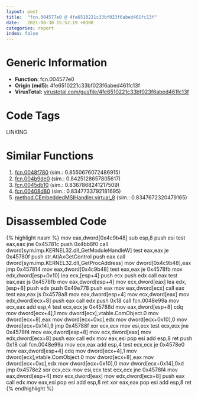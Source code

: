 ```yaml
---
layout: post
title:  "fcn.004577e0 @ 4fe6510221c33bf023f6abed461fc13f"
date:   2021-08-30 15:52:19 +0300
categories: report
index: false
---
```


# Generic Information
- **Function:** fcn.004577e0
- **Origin (md5):** 4fe6510221c33bf023f6abed461fc13f
- **VirusTotal:** [virustotal.com/gui/file/4fe6510221c33bf023f6abed461fc13f][virustotal_ref]

# Code Tags
<span class="tag" id="LINKING">LINKING</span>


# Similar Functions

1. [fcn.0048f780][similar_1_ref] (sim.: 0.8550676072486915)
2. [fcn.004b9de0][similar_2_ref] (sim.: 0.8425128657805617)
3. [fcn.0045db10][similar_3_ref] (sim.: 0.8367868241217509)
4. [fcn.00408d80][similar_4_ref] (sim.: 0.8347733792181695)
5. [method.CEmbeddedMSIHandler.virtual\_8][similar_5_ref] (sim.: 0.8347672320479165)


# Disassembled Code

{% highlight nasm %}
mov eax,dword[0x4c9b48]
sub esp,8
push esi
test eax,eax
jne 0x45781c
push 0x4bb8f0
call dword[sym.imp.KERNEL32.dll_GetModuleHandleW]
test eax,eax
je 0x45780f
push str.AtlAxGetControl
push eax
call dword[sym.imp.KERNEL32.dll_GetProcAddress]
mov dword[0x4c9b48],eax
jmp 0x457814
mov eax,dword[0x4c9b48]
test eax,eax
je 0x4578fb
mov edx,dword[esp+0x10]
lea ecx,[esp+4]
push ecx
push edx
call eax
test eax,eax
js 0x4578fb
mov eax,dword[esp+4]
mov ecx,dword[eax]
lea edx,[esp+8]
push edx
push 0x49e778
push eax
mov eax,dword[ecx]
call eax
test eax,eax
js 0x4578a8
mov eax,dword[esp+4]
mov ecx,dword[eax]
mov edx,dword[ecx+8]
push eax
call edx
push 0x18
call fcn.0048e99a
mov ecx,eax
add esp,4
test ecx,ecx
je 0x45788d
mov eax,dword[esp+8]
cdq 
mov dword[ecx+4],1
mov dword[ecx],vtable.ComObject.0
mov dword[ecx+8],eax
mov dword[ecx+0xc],edx
mov dword[ecx+0x10],0
mov dword[ecx+0x14],9
jmp 0x45788f
xor ecx,ecx
mov esi,ecx
test ecx,ecx
jne 0x4578f4
mov eax,dword[esp+8]
mov ecx,dword[eax]
mov edx,dword[ecx+8]
push eax
call edx
mov eax,esi
pop esi
add esp,8
ret 
push 0x18
call fcn.0048e99a
mov ecx,eax
add esp,4
test ecx,ecx
je 0x4578e0
mov eax,dword[esp+4]
cdq 
mov dword[ecx+4],1
mov dword[ecx],vtable.ComObject.0
mov dword[ecx+8],eax
mov dword[ecx+0xc],edx
mov dword[ecx+0x10],0
mov dword[ecx+0x14],0xd
jmp 0x4578e2
xor ecx,ecx
mov esi,ecx
test ecx,ecx
jne 0x4578f4
mov eax,dword[esp+4]
mov ecx,dword[eax]
mov edx,dword[ecx+8]
push eax
call edx
mov eax,esi
pop esi
add esp,8
ret 
xor eax,eax
pop esi
add esp,8
ret 
{% endhighlight %}


[similar_1_ref]: /report/fcn.0048f780@3e981d1767f44f5fe2446a49ffe52f4e
[similar_2_ref]: /report/fcn.004b9de0@1160595edb203a63cb2ca3ce2ff04f47
[similar_3_ref]: /report/fcn.0045db10@289859175c221b107317af7727d26c17
[similar_4_ref]: /report/fcn.00408d80@0aa2d73a5300dff2412388945614b507
[similar_5_ref]: /report/method.CEmbeddedMSIHandler.virtual_8@3b2d901eaca41ce14deca6a48c0c801a
[virustotal_ref]: https://www.virustotal.com/gui/file/4fe6510221c33bf023f6abed461fc13f